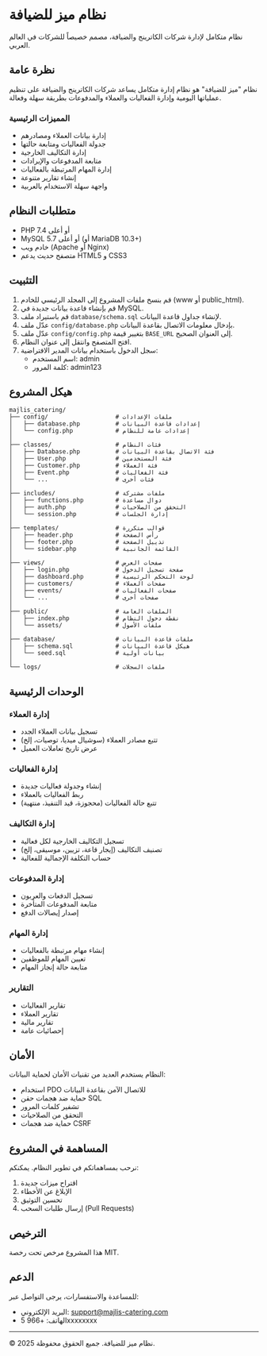 # نظام ميز للضيافة

نظام متكامل لإدارة شركات الكاترينج والضيافة، مصمم خصيصاً للشركات في العالم العربي.

## نظرة عامة

نظام "ميز للضيافة" هو نظام إدارة متكامل يساعد شركات الكاترينج والضيافة على تنظيم عملياتها اليومية وإدارة الفعاليات والعملاء والمدفوعات بطريقة سهلة وفعالة.

### المميزات الرئيسية

- إدارة بيانات العملاء ومصادرهم
- جدولة الفعاليات ومتابعة حالتها
- إدارة التكاليف الخارجية
- متابعة المدفوعات والإيرادات
- إدارة المهام المرتبطة بالفعاليات
- إنشاء تقارير متنوعة
- واجهة سهلة الاستخدام بالعربية

## متطلبات النظام

- PHP 7.4 أو أعلى
- MySQL 5.7 أو أعلى (أو MariaDB 10.3+)
- خادم ويب (Apache أو Nginx)
- متصفح حديث يدعم HTML5 و CSS3

## التثبيت

1. قم بنسخ ملفات المشروع إلى المجلد الرئيسي للخادم (www أو public_html).
2. قم بإنشاء قاعدة بيانات جديدة في MySQL.
3. قم باستيراد ملف `database/schema.sql` لإنشاء جداول قاعدة البيانات.
4. عدّل ملف `config/database.php` بإدخال معلومات الاتصال بقاعدة البيانات.
5. عدّل ملف `config/config.php` بتغيير قيمة `BASE_URL` إلى العنوان الصحيح.
6. افتح المتصفح وانتقل إلى عنوان النظام.
7. سجل الدخول باستخدام بيانات المدير الافتراضية:
   - اسم المستخدم: admin
   - كلمة المرور: admin123

## هيكل المشروع

```
majlis_catering/
├── config/                   # ملفات الإعدادات
│   ├── database.php          # إعدادات قاعدة البيانات
│   └── config.php            # إعدادات عامة للنظام
│
├── classes/                  # فئات النظام
│   ├── Database.php          # فئة الاتصال بقاعدة البيانات
│   ├── User.php              # فئة المستخدمين
│   ├── Customer.php          # فئة العملاء
│   ├── Event.php             # فئة الفعاليات
│   └── ...                   # فئات أخرى
│
├── includes/                 # ملفات مشتركة
│   ├── functions.php         # دوال مساعدة
│   ├── auth.php              # التحقق من الصلاحيات
│   └── session.php           # إدارة الجلسات
│
├── templates/                # قوالب متكررة
│   ├── header.php            # رأس الصفحة
│   ├── footer.php            # تذييل الصفحة
│   └── sidebar.php           # القائمة الجانبية
│
├── views/                    # صفحات العرض
│   ├── login.php             # صفحة تسجيل الدخول
│   ├── dashboard.php         # لوحة التحكم الرئيسية
│   ├── customers/            # صفحات العملاء
│   ├── events/               # صفحات الفعاليات
│   └── ...                   # صفحات أخرى
│
├── public/                   # الملفات العامة
│   ├── index.php             # نقطة دخول النظام
│   └── assets/               # ملفات الأصول
│
├── database/                 # ملفات قاعدة البيانات
│   ├── schema.sql            # هيكل قاعدة البيانات
│   └── seed.sql              # بيانات أولية
│
└── logs/                     # ملفات السجلات
```

## الوحدات الرئيسية

### إدارة العملاء
- تسجيل بيانات العملاء الجدد
- تتبع مصادر العملاء (سوشيال ميديا، توصيات، إلخ)
- عرض تاريخ تعاملات العميل

### إدارة الفعاليات
- إنشاء وجدولة فعاليات جديدة
- ربط الفعاليات بالعملاء
- تتبع حالة الفعاليات (محجوزة، قيد التنفيذ، منتهية)

### إدارة التكاليف
- تسجيل التكاليف الخارجية لكل فعالية
- تصنيف التكاليف (إيجار قاعة، تزيين، موسيقى، إلخ)
- حساب التكلفة الإجمالية للفعالية

### إدارة المدفوعات
- تسجيل الدفعات والعربون
- متابعة المدفوعات المتأخرة
- إصدار إيصالات الدفع

### إدارة المهام
- إنشاء مهام مرتبطة بالفعاليات
- تعيين المهام للموظفين
- متابعة حالة إنجاز المهام

### التقارير
- تقارير الفعاليات
- تقارير العملاء
- تقارير مالية
- إحصائيات عامة

## الأمان

النظام يستخدم العديد من تقنيات الأمان لحماية البيانات:

- استخدام PDO للاتصال الآمن بقاعدة البيانات
- حماية ضد هجمات حقن SQL
- تشفير كلمات المرور
- التحقق من الصلاحيات
- حماية ضد هجمات CSRF

## المساهمة في المشروع

نرحب بمساهماتكم في تطوير النظام. يمكنكم:

1. اقتراح ميزات جديدة
2. الإبلاغ عن الأخطاء
3. تحسين التوثيق
4. إرسال طلبات السحب (Pull Requests)

## الترخيص

هذا المشروع مرخص تحت رخصة MIT.

## الدعم

للمساعدة والاستفسارات، يرجى التواصل عبر:

- البريد الإلكتروني: support@majlis-catering.com
- الهاتف: +966 5xxxxxxxx

---

© 2025 نظام ميز للضيافة. جميع الحقوق محفوظة.
